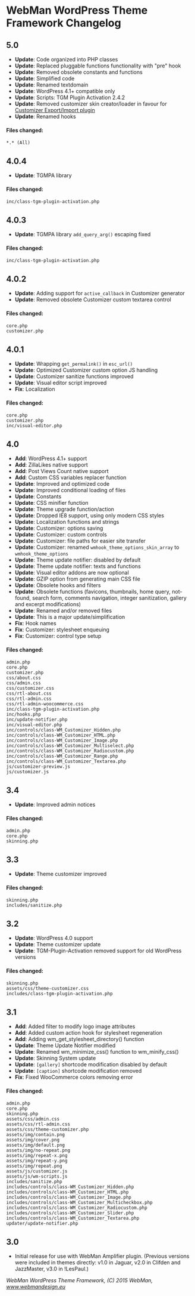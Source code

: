 # WebMan WordPress Theme Framework Changelog

## 5.0

* **Update**: Code organized into PHP classes
* **Update**: Replaced pluggable functions functionality with "pre" hook
* **Update**: Removed obsolete constants and functions
* **Update**: Simplified code
* **Update**: Renamed textdomain
* **Update**: WordPress 4.1+ compatible only
* **Update**: Scripts: TGM Plugin Activation 2.4.2
* **Update**: Removed customizer skin creator/loader in favour for [Customizer Export/Import plugin](https://wordpress.org/plugins/customizer-export-import/)
* **Update**: Renamed hooks

#### Files changed:

	*.* (All)


## 4.0.4

* **Update**: TGMPA library

#### Files changed:

	inc/class-tgm-plugin-activation.php


## 4.0.3

* **Update**: TGMPA library `add_query_arg()` escaping fixed

#### Files changed:

	inc/class-tgm-plugin-activation.php


## 4.0.2

* **Update**: Adding support for `active_callback` in Customizer generator
* **Update**: Removed obsolete Customizer custom textarea control

#### Files changed:

	core.php
	customizer.php


## 4.0.1

* **Update**: Wrapping `get_permalink()` in `esc_url()`
* **Update**: Optimized Customizer custom option JS handling
* **Update**: Customizer sanitize functions improved
* **Update**: Visual editor script improved
* **Fix**: Localization

#### Files changed:

	core.php
	customizer.php
	inc/visual-editor.php


## 4.0

* **Add**: WordPress 4.1+ support
* **Add**: ZillaLikes native support
* **Add**: Post Views Count native support
* **Add**: Custom CSS variables replacer function
* **Update**: Improved and optimized code
* **Update**: Improved conditional loading of files
* **Update**: Constants
* **Update**: CSS minifier function
* **Update**: Theme upgrade function/action
* **Update**: Dropped IE8 support, using only modern CSS styles
* **Update**: Localization functions and strings
* **Update**: Customizer: options saving
* **Update**: Customizer: custom controls
* **Update**: Customizer: file paths for easier site transfer
* **Update**: Customizer: renamed `wmhook_theme_options_skin_array` to `wmhook_theme_options`
* **Update**: Theme update notifier: disabled by default
* **Update**: Theme update notifier: texts and functions
* **Update**: Visual editor addons are now optional
* **Update**: GZIP option from generating main CSS file
* **Update**: Obsolete hooks and filters
* **Update**: Obsolete functions (favicons, thumbnails, home query, not-found, search form, comments navigation, integer sanitization, gallery and excerpt modifications)
* **Update**: Renamed and/or removed files
* **Update**: This is a major update/simplification
* **Fix**: Hook names
* **Fix**: Customizer: stylesheet enqueuing
* **Fix**: Customizer: control type setup

#### Files changed:

	admin.php
	core.php
	customizer.php
	css/about.css
	css/admin.css
	css/customizer.css
	css/rtl-about.css
	css/rtl-admin.css
	css/rtl-admin-woocommerce.css
	inc/class-tgm-plugin-activation.php
	inc/hooks.php
	inc/update-notifier.php
	inc/visual-editor.php
	inc/controls/class-WM_Customizer_Hidden.php
	inc/controls/class-WM_Customizer_HTML.php
	inc/controls/class-WM_Customizer_Image.php
	inc/controls/class-WM_Customizer_Multiselect.php
	inc/controls/class-WM_Customizer_Radiocustom.php
	inc/controls/class-WM_Customizer_Range.php
	inc/controls/class-WM_Customizer_Textarea.php
	js/customizer-preview.js
	js/customizer.js


## 3.4

* **Update**: Improved admin notices

#### Files changed:

	admin.php
	core.php
	skinning.php


## 3.3

* **Update**: Theme customizer improved

#### Files changed:

	skinning.php
	includes/sanitize.php


## 3.2

* **Update**: WordPress 4.0 support
* **Update**: Theme customizer update
* **Update**: TGM-Plugin-Activation removed support for old WordPress versions

#### Files changed:

	skinning.php
	assets/css/theme-customizer.css
	includes/class-tgm-plugin-activation.php


## 3.1

* **Add**: Added filter to modify logo image attributes
* **Add**: Added custom action hook for stylesheet regeneration
* **Add**: Adding wm_get_stylesheet_directory() function
* **Update**: Theme Update Notifier modified
* **Update**: Renamed wm_minimize_css() function to wm_minify_css()
* **Update**: Skinning System update
* **Update**: `[gallery]` shortcode modification disabled by default
* **Update**: `[caption]` shortcode modification removed
* **Fix**: Fixed WooCommerce colors removing error

#### Files changed:

	admin.php
	core.php
	skinning.php
	assets/css/admin.css
	assets/css/rtl-admin.css
	assets/css/theme-customizer.php
	assets/img/contain.png
	assets/img/cover.png
	assets/img/default.png
	assets/img/no-repeat.png
	assets/img/repeat-x.png
	assets/img/repeat-y.png
	assets/img/repeat.png
	assets/js/customizer.js
	assets/js/wm-scripts.js
	includes/sanitize.php
	includes/controls/class-WM_Customizer_Hidden.php
	includes/controls/class-WM_Customizer_HTML.php
	includes/controls/class-WM_Customizer_Image.php
	includes/controls/class-WM_Customizer_Multicheckbox.php
	includes/controls/class-WM_Customizer_Radiocustom.php
	includes/controls/class-WM_Customizer_Slider.php
	includes/controls/class-WM_Customizer_Textarea.php
	updater/update-notifier.php


## 3.0

* Initial release for use with WebMan Amplifier plugin. (Previous versions were included in themes directly: v1.0 in Jaguar, v2.0 in Clifden and JazzMaster, v3.0 in !LesPaul.)


*WebMan WordPress Theme Framework, (C) 2015 WebMan, www.webmandesign.eu*